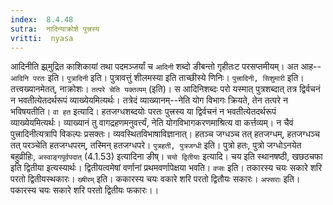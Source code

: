 ```yaml
---
index:  8.4.48
sutra:  नादिन्याक्रोशे पुत्त्रस्य
vritti:  nyasa
---
```


आदिनीति झ्र्मुद्रित काशिकायां तथा पदमञ्जर्यां च `आदिनी` शब्दो ङीबन्तो गृहीतःट परसप्तमीयम्। अत आह--`आदिनि परतः` इति। `पुत्रादिनी` इति। पुत्रावत्तुं शीलमस्या इति ताच्छीस्ये णिनिः। `पुत्त्रादिनी, सिशुमारी` इति। तत्त्वख्यानमेतत्, नाक्रोशः।
`तत्परे चेति यक्तव्यम्` (इति)। स आदिनिशब्दः परो यस्मात् पुत्रशब्दात् तत्र द्विर्वचनं न भवतीत्येतदर्थरूपं व्याख्येयमित्यर्थः। तत्रेदं व्याख्यानम्--नेति योग विभागः क्रियते, तेन तत्परे न भविषयतीति।
`वा हत` इत्यादि। हतजग्धशब्दयोः परतः पुत्त्रस्य या द्विर्वचनं न भवतीत्येतदर्थरूपं व्याख्येयमित्यर्थः। व्याख्यानं तु वागद्रहणमनुवर्त्त्यं, नेति योगविभागकरणमाश्रित्य वा कर्त्तव्यम्। न चैवं पुत्त्रादिनीत्यत्रापि विकल्पः प्रसक्तः। व्यवस्थितविभाषाविज्ञानात्। हतञ्च जग्धञ्च तत् हतजग्धम्, हतजग्धञ्च तत् परञ्चेति हतजग्धपरम्, तस्मिन् हतजग्धपरे। `पुत्रहती, पुत्रजग्धी` इति। पुत्रो हतः, पुत्रो जग्धोऽनयेत बहुव्रीहिः, `अस्वाङ्गपूर्वपदात्` (4.1.53) इत्यादिना ङीष्।
`चयो द्वितीयाः` इत्यादि। चय इति स्थानषष्ठी, खछठचफा इति द्वितीया इत्यस्यार्थः। द्वितीयत्वमेषां वर्णानां प्रथमवर्णापेक्षया भवति। `वप्सः` इति। तकारस्य चयः सकारे शरि परतो द्वितीयस्थकारः। `ख्षीरम्` इति। ककारस्य चयः वकारे शरि परतो द्वितौयः सकारः। `अफ्सराः` इति। पकारस्य चयः सकारे शरि परतो द्वितीयः फकारः।।

